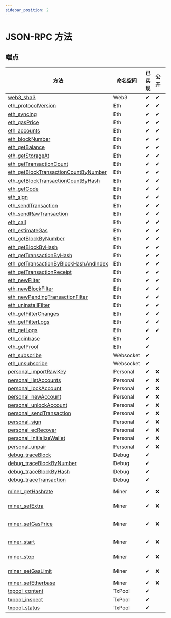 ```yaml
---
sidebar_position: 2
---
```


# JSON-RPC 方法

## 端点

| 方法                                                                                                              | 命名空间  | 已实现 | 公开 | 备注               |
| ----------------------------------------------------------------------------------------------------------------- | --------- | ------ | ---- | ------------------ |
| [web3_sha3](/docs/api/eth-json-rpc/web3-methods#web3_sha3)                                                        | Web3      | ✔      | ✔    |                    |
| [eth_protocolVersion](/docs/api/eth-json-rpc/eth-methods#eth_protocolversion)                                     | Eth       | ✔      | ✔    |                    |
| [eth_syncing](/docs/api/eth-json-rpc/eth-methods#eth_syncing)                                                     | Eth       | ✔      | ✔    |                    |
| [eth_gasPrice](/docs/api/eth-json-rpc/eth-methods#eth_gasPrice)                                                   | Eth       | ✔      | ✔    |                    |
| [eth_accounts](/docs/api/eth-json-rpc/eth-methods#eth_accounts)                                                   | Eth       | ✔      | ✔    |                    |
| [eth_blockNumber](/docs/api/eth-json-rpc/eth-methods#eth_blockNumber)                                             | Eth       | ✔      | ✔    |                    |
| [eth_getBalance](/docs/api/eth-json-rpc/eth-methods#eth_getBalance)                                               | Eth       | ✔      | ✔    |                    |
| [eth_getStorageAt](/docs/api/eth-json-rpc/eth-methods#eth_getStorageAt)                                           | Eth       | ✔      | ✔    |                    |
| [eth_getTransactionCount](/docs/api/eth-json-rpc/eth-methods#eth_getTransactionCount)                             | Eth       | ✔      | ✔    |                    |
| [eth_getBlockTransactionCountByNumber](/docs/api/eth-json-rpc/eth-methods#eth_getBlockTransactionCountByNumber)   | Eth       | ✔      | ✔    |                    |
| [eth_getBlockTransactionCountByHash](/docs/api/eth-json-rpc/eth-methods#eth_getBlockTransactionCountByHash)       | Eth       | ✔      | ✔    |                    |
| [eth_getCode](/docs/api/eth-json-rpc/eth-methods#eth_getCode)                                                     | Eth       | ✔      | ✔    |                    |
| [eth_sign](/docs/api/eth-json-rpc/eth-methods#eth_sign)                                                           | Eth       | ✔      | ✔    |                    |
| [eth_sendTransaction](/docs/api/eth-json-rpc/eth-methods#eth_sendTransaction)                                     | Eth       | ✔      | ✔    |                    |
| [eth_sendRawTransaction](/docs/api/eth-json-rpc/eth-methods#eth_sendRawTransaction)                               | Eth       | ✔      | ✔    |                    |
| [eth_call](/docs/api/eth-json-rpc/eth-methods#eth_call)                                                           | Eth       | ✔      | ✔    |                    |
| [eth_estimateGas](/docs/api/eth-json-rpc/eth-methods#eth_estimateGas)                                             | Eth       | ✔      | ✔    |                    |
| [eth_getBlockByNumber](/docs/api/eth-json-rpc/eth-methods#eth_getBlockByNumber)                                   | Eth       | ✔      | ✔    |                    |
| [eth_getBlockByHash](/docs/api/eth-json-rpc/eth-methods#eth_getBlockByHash)                                       | Eth       | ✔      | ✔    |                    |
| [eth_getTransactionByHash](/docs/api/eth-json-rpc/eth-methods#eth_getTransactionByHash)                           | Eth       | ✔      | ✔    |                    |
| [eth_getTransactionByBlockHashAndIndex](/docs/api/eth-json-rpc/eth-methods#eth_getTransactionByBlockHashAndIndex) | Eth       | ✔      | ✔    |                    |
| [eth_getTransactionReceipt](/docs/api/eth-json-rpc/eth-methods#eth_getTransactionReceipt)                         | Eth       | ✔      | ✔    |                    |
| [eth_newFilter](/docs/api/eth-json-rpc/eth-methods#eth_newFilter)                                                 | Eth       | ✔      | ✔    |                    |
| [eth_newBlockFilter](/docs/api/eth-json-rpc/eth-methods#eth_newBlockFilter)                                       | Eth       | ✔      | ✔    |                    |
| [eth_newPendingTransactionFilter](/docs/api/eth-json-rpc/eth-methods#eth_newPendingTransactionFilter)             | Eth       | ✔      | ✔    |                    |
| [eth_uninstallFilter](/docs/api/eth-json-rpc/eth-methods#eth_uninstallFilter)                                     | Eth       | ✔      | ✔    |                    |
| [eth_getFilterChanges](/docs/api/eth-json-rpc/eth-methods#eth_getFilterChanges)                                   | Eth       | ✔      | ✔    |                    |
| [eth_getFilterLogs](/docs/api/eth-json-rpc/eth-methods#eth_getFilterLogs)                                         | Eth       | ✔      | ✔    |                    |
| [eth_getLogs](/docs/api/eth-json-rpc/eth-methods#eth_getLogs)                                                     | Eth       | ✔      | ✔    |                    |
| [eth_coinbase](/docs/api/eth-json-rpc/eth-methods#eth_coinbase)                                                   | Eth       | ✔      |      |                    |
| [eth_getProof](/docs/api/eth-json-rpc/eth-methods#eth_getProof)                                                   | Eth       | ✔      |      |                    |
| [eth_subscribe](/docs/api/eth-json-rpc/websocket-methods#eth_subscribe)                                           | Websocket | ✔      |      |                    |
| [eth_unsubscribe](/docs/api/eth-json-rpc/websocket-methods#eth_subscribe)                                         | Websocket | ✔      |      |                    |
| [personal_importRawKey](/docs/api/eth-json-rpc/personal-methods#personal_importRawKey)                            | Personal  | ✔      | ❌   |                    |
| [personal_listAccounts](/docs/api/eth-json-rpc/personal-methods#personal_listAccounts)                            | Personal  | ✔      | ❌   |                    |
| [personal_lockAccount](/docs/api/eth-json-rpc/personal-methods#personal_lockAccount)                              | Personal  | ✔      | ❌   |                    |
| [personal_newAccount](/docs/api/eth-json-rpc/personal-methods#personal_newAccount)                                | Personal  | ✔      | ❌   |                    |
| [personal_unlockAccount](/docs/api/eth-json-rpc/personal-methods#personal_unlockAccount)                          | Personal  | ✔      | ❌   |                    |
| [personal_sendTransaction](/docs/api/eth-json-rpc/personal-methods#personal_sendTransaction)                      | Personal  | ✔      | ❌   |                    |
| [personal_sign](/docs/api/eth-json-rpc/personal-methods#personal_sign)                                            | Personal  | ✔      | ❌   |                    |
| [personal_ecRecover](/docs/api/eth-json-rpc/personal-methods#personal_ecRecover)                                  | Personal  | ✔      | ❌   |                    |
| [personal_initializeWallet](/docs/api/eth-json-rpc/personal-methods#personal_initializeWallet)                    | Personal  | ✔      | ❌   |                    |
| [personal_unpair](/docs/api/eth-json-rpc/personal-methods#personal_unpair)                                        | Personal  | ✔      | ❌   |                    |
| [debug_traceBlock](/docs/api/eth-json-rpc/debug-methods#debug_traceBlock)                                         | Debug     | ✔      |      |                    |
| [debug_traceBlockByNumber](/docs/api/eth-json-rpc/debug-methods#debug_traceBlockByNumber)                         | Debug     | ✔      |      |                    |
| [debug_traceBlockByHash](/docs/api/eth-json-rpc/debug-methods#debug_traceBlockByHash)                             | Debug     | ✔      |      |                    |
| [debug_traceTransaction](/docs/api/eth-json-rpc/debug-methods#debug_traceTransaction)                             | Debug     | ✔      |      |                    |
| [miner_getHashrate](/docs/api/eth-json-rpc/miner-methods#miner_getHashrate)                                       | Miner     | ✔      | ❌   | No-op              |
| [miner_setExtra](/docs/api/eth-json-rpc/miner-methods#miner_setExtra)                                             | Miner     | ✔      | ❌   | No-op              |
| [miner_setGasPrice](/docs/api/eth-json-rpc/miner-methods#miner_setGasPrice)                                       | Miner     | ✔      | ❌   | Needs node restart |
| [miner_start](/docs/api/eth-json-rpc/miner-methods#miner_start)                                                   | Miner     | ✔      | ❌   | No-op              |
| [miner_stop](/docs/api/eth-json-rpc/miner-methods#miner_stop)                                                     | Miner     | ✔      | ❌   | No-op              |
| [miner_setGasLimit](/docs/api/eth-json-rpc/miner-methods#miner_setGasLimit)                                       | Miner     | ✔      | ❌   | No-op              |
| [miner_setEtherbase](/docs/api/eth-json-rpc/miner-methods#miner_setEtherbase)                                     | Miner     | ✔      | ❌   |                    |
| [txpool_content](/docs/api/eth-json-rpc/txpool-methods#txpool_content)                                            | TxPool    | ✔      |      |                    |
| [txpool_inspect](/docs/api/eth-json-rpc/txpool-methods#txpool_inspect)                                            | TxPool    | ✔      |      |                    |
| [txpool_status](/docs/api/eth-json-rpc/txpool-methods#txpool_status)                                              | TxPool    | ✔      |      |                    |
